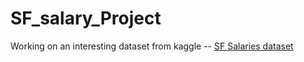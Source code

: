 # SF_salary_Project
Working on an interesting dataset  from  kaggle -- <a href="https://www.kaggle.com/kaggle/sf-salaries">SF Salaries dataset</a>
